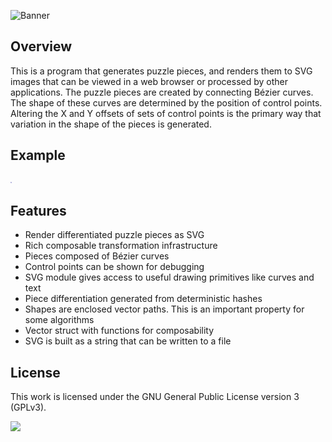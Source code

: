 ![Banner](https://s-christy.com/status-banner-service/jigsaw-puzzle-generator/banner-slim.svg)

## Overview

This is a program that generates puzzle pieces, and renders them to SVG images
that can be viewed in a web browser or processed by other applications. The
puzzle pieces are created by connecting Bézier curves. The shape of these curves
are determined by the position of control points. Altering the X and Y offsets
of sets of control points is the primary way that variation in the shape of the
pieces is generated.

## Example

<div>
<img alt="Puzzle piece with control points." src="./res/example.svg">
</div>

## Features

- Render differentiated puzzle pieces as SVG
- Rich composable transformation infrastructure
- Pieces composed of Bézier curves
- Control points can be shown for debugging
- SVG module gives access to useful drawing primitives like curves and text
- Piece differentiation generated from deterministic hashes
- Shapes are enclosed vector paths. This is an important property for some algorithms
- Vector struct with functions for composability
- SVG is built as a string that can be written to a file

## License

This work is licensed under the GNU General Public License version 3 (GPLv3).

[<img src="https://s-christy.com/status-banner-service/GPLv3_Logo.svg" width="150" />](https://www.gnu.org/licenses/gpl-3.0.en.html)
